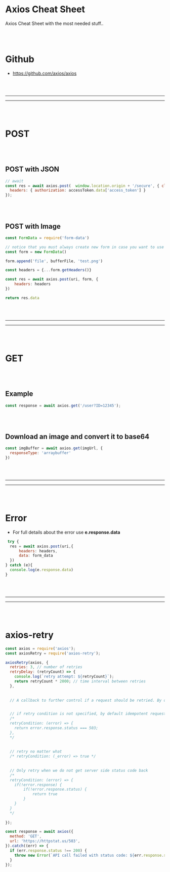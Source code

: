 # Axios Cheat Sheet
Axios Cheat Sheet with the most needed stuff..


<br><br>

# Github
- https://github.com/axios/axios















<br><br>
_________________________________________________
_________________________________________________
<br><br>


# POST

<br><br>


## POST with JSON
```javascript
// await
const res = await axios.post(  window.location.origin + '/secure', { client_id: 'a', client_secret: 'b'  }, {
  headers: { authorization: accessToken.data['access_token'] }
});
```


<br><br>


## POST with Image
```javascript
const FormData = require('form-data')

// notice that you must always create new form in case you want to use a function/method for future creations
const form = new FormData()

form.append('file', bufferFile, 'test.png')

const headers = {...form.getHeaders()}

const res = await axios.post(uri, form, {
    headers: headers
})

return res.data
```










<br><br>
_________________________________________________
_________________________________________________
<br><br>


# GET

<br><br>

## Example
```javascript
const response = await axios.get('/user?ID=12345');
```




<br><br>

## Download an image and convert it to base64
```javascript
const imgBuffer = await axios.get(imgUrl, {
  responseType: 'arraybuffer'
})
```






































<br><br>
_________________________________________________
_________________________________________________
<br><br>


# Error
- For full details about the error use **e.response.data**
```javascript
 try {
  res = await axios.post(uri,{
      headers: headers,
      data: form_data
  })
} catch (e){
  console.log(e.response.data)
}
```







































































<br><br>
_________________________________________________
_________________________________________________
<br><br>


# axios-retry
```javascript
const axios = require('axios');
const axiosRetry = require('axios-retry');

axiosRetry(axios, {
  retries: 3, // number of retries
  retryDelay: (retryCount) => {
    console.log(`retry attempt: ${retryCount}`);
    return retryCount * 2000; // time interval between retries
  },
  
  
  // A callback to further control if a request should be retried. By default, it retries if it is a network error or a 5xx error on an idempotent request (GET, HEAD, OPTIONS, PUT or DELETE).


  // if retry condition is not specified, by default idempotent requests are retried
  /*
  retryCondition: (error) => {
    return error.response.status === 503;
  },
  */
  
  
  // retry no matter what
  /* retryCondition: (_error) => true */
  
  
  // Only retry when we do not get server side status code back
  /*
  retryCondition: (error) => {
    if(!error.response) {
        if(!error.response.status) {
            return true
        }
    }
  }
  */
  
});

const response = await axios({
  method: 'GET',
  url: 'https://httpstat.us/503',
}).catch((err) => {
  if (err.response.status !== 200) {
    throw new Error(`API call failed with status code: ${err.response.status} after 3 retry attempts`);
  }
});
```


